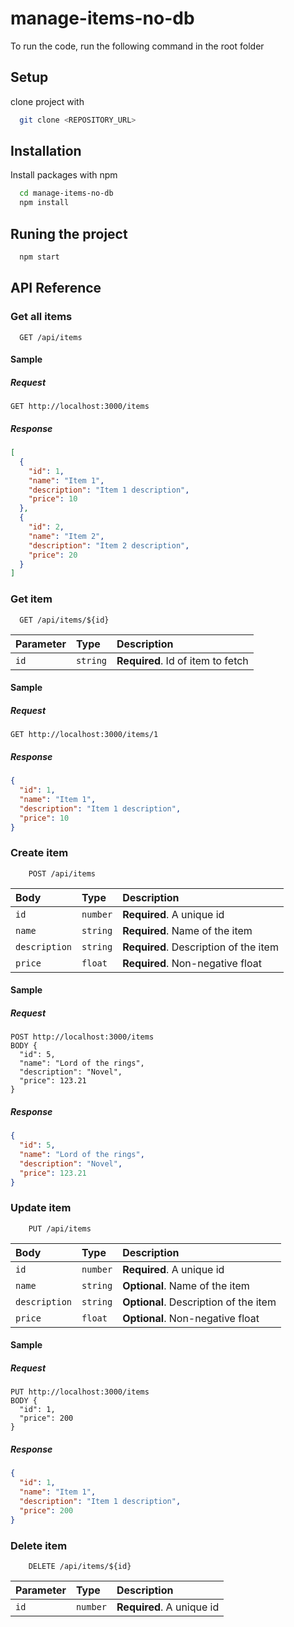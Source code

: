 # manage-items-no-db

To run the code, run the following command in the root folder


## Setup
clone project with
```bash
  git clone <REPOSITORY_URL>
```
## Installation

Install packages with npm

```bash
  cd manage-items-no-db
  npm install
```

## Runing the project

```bash
  npm start
```


## API Reference

### Get all items

```http
  GET /api/items
```
#### Sample
##### Request
```http
GET http://localhost:3000/items
```
##### Response
```json
[
  {
    "id": 1,
    "name": "Item 1",
    "description": "Item 1 description",
    "price": 10
  },
  {
    "id": 2,
    "name": "Item 2",
    "description": "Item 2 description",
    "price": 20
  }
]
```

### Get item

```http
  GET /api/items/${id}
```

| Parameter | Type     | Description                       |
| :-------- | :------- | :-------------------------------- |
| `id`      | `string` | **Required**. Id of item to fetch |

#### Sample
##### Request
```http
GET http://localhost:3000/items/1
```
##### Response
```json
{
  "id": 1,
  "name": "Item 1",
  "description": "Item 1 description",
  "price": 10
}
```

### Create item

```http
    POST /api/items
```


| Body | Type     | Description                |
| :-------- | :------- | :------------------------- |
| `id` | `number` | **Required**. A unique id |
| `name` | `string` | **Required**. Name of the item |
| `description` | `string` | **Required**. Description of the item |
| `price` | `float` | **Required**. Non-negative float |

#### Sample
##### Request
```request
POST http://localhost:3000/items
BODY {
  "id": 5,
  "name": "Lord of the rings",
  "description": "Novel",
  "price": 123.21
}
```
##### Response
```json
{
  "id": 5,
  "name": "Lord of the rings",
  "description": "Novel",
  "price": 123.21
}
```

### Update item

```http
    PUT /api/items
```


| Body | Type     | Description                |
| :-------- | :------- | :------------------------- |
| `id` | `number` | **Required**. A unique id |
| `name` | `string` | **Optional**. Name of the item |
| `description` | `string` | **Optional**. Description of the item |
| `price` | `float` | **Optional**. Non-negative float |

#### Sample
##### Request
```request
PUT http://localhost:3000/items
BODY {
  "id": 1,
  "price": 200
}
```
##### Response
```json
{
  "id": 1,
  "name": "Item 1",
  "description": "Item 1 description",
  "price": 200
}
```

### Delete item

```http
    DELETE /api/items/${id}
```


| Parameter | Type     | Description                |
| :-------- | :------- | :------------------------- |
| `id` | `number` | **Required**. A unique id |
